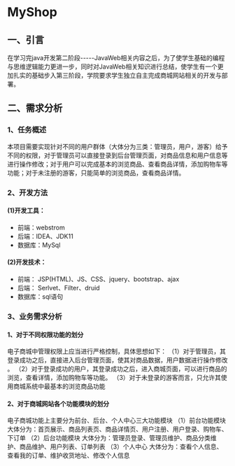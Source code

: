 # MyShop
## 一、引言
在学习完java开发第二阶段-----JavaWeb相关内容之后，为了使学生基础的编程与思维逻辑能力更进一步，同时对JavaWeb相关知识进行总结，使学生有一个更加扎实的基础步入第三阶段，学院要求学生独立自主完成商城网站相关的开发与部署。
## 二、需求分析
### 1、任务概述
本项目需要实现针对不同的用户群体（大体分为三类：管理员，用户，游客）给予不同的权限，对于管理员可以直接登录到后台管理页面，对商品信息和用户信息等进行操作修改；对于用户可以完成基本的浏览商品、查看商品详情，添加购物车等功能；对于未注册的游客，只能简单的浏览商品，查看商品详情。
### 2、开发方法
#### (1)开发工具：
- 前端：webstrom
- 后端：IDEA、JDK11
- 数据库：MySql
#### (2)开发技术：
- 前端： JSP(HTML)、JS、CSS、jquery、bootstrap、ajax
- 后端： Serlvet、Filter、druid
- 数据库：sql语句
### 3、业务需求分析
#### 1、对于不同权限功能的划分
电子商城中管理权限上应当进行严格控制，具体思想如下：
（1）对于管理员，其登录成功之后，直接进入后台管理页面，使其对商品数据，用户数据进行操作修改 。
（2）对于登录成功的用户，其登录成功之后，进入商城页面，可以进行商品的浏览，查看详情，添加购物车等功能。
（3）对于未登录的游客而言，只允许其使用商城系统中最基本的浏览商品功能
#### 2、对于商城网站各个功能模块的划分
电子商城功能上主要分为前台、后台、个人中心三大功能模块
（1）前台功能模块
大体分为：首页展示、商品列表页、商品详情页、用户注册、用户登录、购物车、下订单
（2）后台功能模块
大体分为：管理员登录、管理员维护、商品分类维护、商品维护、用户列表、订单列表
（3）个人中心
大体分为：查看个人信息、查看我的订单、维护收货地址、修改个人信息
